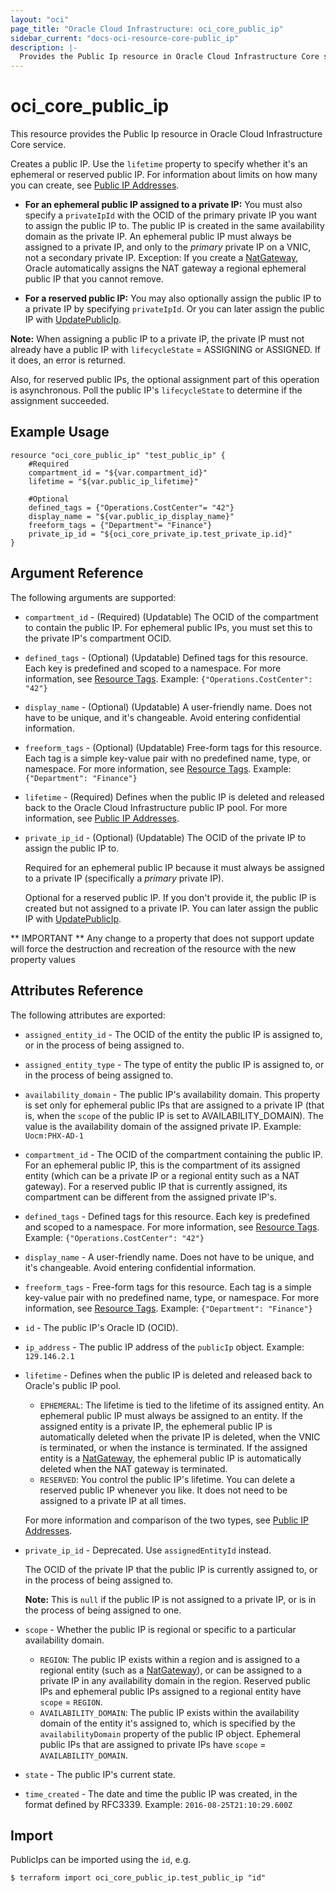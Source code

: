```yaml
---
layout: "oci"
page_title: "Oracle Cloud Infrastructure: oci_core_public_ip"
sidebar_current: "docs-oci-resource-core-public_ip"
description: |-
  Provides the Public Ip resource in Oracle Cloud Infrastructure Core service
---
```


# oci_core_public_ip
This resource provides the Public Ip resource in Oracle Cloud Infrastructure Core service.

Creates a public IP. Use the `lifetime` property to specify whether it's an ephemeral or
reserved public IP. For information about limits on how many you can create, see
[Public IP Addresses](https://docs.cloud.oracle.com/iaas/Content/Network/Tasks/managingpublicIPs.htm).

* **For an ephemeral public IP assigned to a private IP:** You must also specify a `privateIpId`
with the OCID of the primary private IP you want to assign the public IP to. The public IP is
created in the same availability domain as the private IP. An ephemeral public IP must always be
assigned to a private IP, and only to the *primary* private IP on a VNIC, not a secondary
private IP. Exception: If you create a [NatGateway](https://docs.cloud.oracle.com/iaas/api/#/en/iaas/20160918/NatGateway/), Oracle
automatically assigns the NAT gateway a regional ephemeral public IP that you cannot remove.

* **For a reserved public IP:** You may also optionally assign the public IP to a private
IP by specifying `privateIpId`. Or you can later assign the public IP with
[UpdatePublicIp](https://docs.cloud.oracle.com/iaas/api/#/en/iaas/20160918/PublicIp/UpdatePublicIp).

**Note:** When assigning a public IP to a private IP, the private IP must not already have
a public IP with `lifecycleState` = ASSIGNING or ASSIGNED. If it does, an error is returned.

Also, for reserved public IPs, the optional assignment part of this operation is
asynchronous. Poll the public IP's `lifecycleState` to determine if the assignment
succeeded.


## Example Usage

```hcl
resource "oci_core_public_ip" "test_public_ip" {
	#Required
	compartment_id = "${var.compartment_id}"
	lifetime = "${var.public_ip_lifetime}"

	#Optional
	defined_tags = {"Operations.CostCenter"= "42"}
	display_name = "${var.public_ip_display_name}"
	freeform_tags = {"Department"= "Finance"}
	private_ip_id = "${oci_core_private_ip.test_private_ip.id}"
}
```

## Argument Reference

The following arguments are supported:

* `compartment_id` - (Required) (Updatable) The OCID of the compartment to contain the public IP. For ephemeral public IPs, you must set this to the private IP's compartment OCID. 
* `defined_tags` - (Optional) (Updatable) Defined tags for this resource. Each key is predefined and scoped to a namespace. For more information, see [Resource Tags](https://docs.cloud.oracle.com/iaas/Content/General/Concepts/resourcetags.htm).  Example: `{"Operations.CostCenter": "42"}` 
* `display_name` - (Optional) (Updatable) A user-friendly name. Does not have to be unique, and it's changeable. Avoid entering confidential information. 
* `freeform_tags` - (Optional) (Updatable) Free-form tags for this resource. Each tag is a simple key-value pair with no predefined name, type, or namespace. For more information, see [Resource Tags](https://docs.cloud.oracle.com/iaas/Content/General/Concepts/resourcetags.htm).  Example: `{"Department": "Finance"}` 
* `lifetime` - (Required) Defines when the public IP is deleted and released back to the Oracle Cloud Infrastructure public IP pool. For more information, see [Public IP Addresses](https://docs.cloud.oracle.com/iaas/Content/Network/Tasks/managingpublicIPs.htm). 
* `private_ip_id` - (Optional) (Updatable) The OCID of the private IP to assign the public IP to.

	Required for an ephemeral public IP because it must always be assigned to a private IP (specifically a *primary* private IP).

	Optional for a reserved public IP. If you don't provide it, the public IP is created but not assigned to a private IP. You can later assign the public IP with [UpdatePublicIp](https://docs.cloud.oracle.com/iaas/api/#/en/iaas/20160918/PublicIp/UpdatePublicIp). 


** IMPORTANT **
Any change to a property that does not support update will force the destruction and recreation of the resource with the new property values

## Attributes Reference

The following attributes are exported:

* `assigned_entity_id` - The OCID of the entity the public IP is assigned to, or in the process of being assigned to. 
* `assigned_entity_type` - The type of entity the public IP is assigned to, or in the process of being assigned to. 
* `availability_domain` - The public IP's availability domain. This property is set only for ephemeral public IPs that are assigned to a private IP (that is, when the `scope` of the public IP is set to AVAILABILITY_DOMAIN). The value is the availability domain of the assigned private IP.  Example: `Uocm:PHX-AD-1` 
* `compartment_id` - The OCID of the compartment containing the public IP. For an ephemeral public IP, this is the compartment of its assigned entity (which can be a private IP or a regional entity such as a NAT gateway). For a reserved public IP that is currently assigned, its compartment can be different from the assigned private IP's. 
* `defined_tags` - Defined tags for this resource. Each key is predefined and scoped to a namespace. For more information, see [Resource Tags](https://docs.cloud.oracle.com/iaas/Content/General/Concepts/resourcetags.htm).  Example: `{"Operations.CostCenter": "42"}` 
* `display_name` - A user-friendly name. Does not have to be unique, and it's changeable. Avoid entering confidential information. 
* `freeform_tags` - Free-form tags for this resource. Each tag is a simple key-value pair with no predefined name, type, or namespace. For more information, see [Resource Tags](https://docs.cloud.oracle.com/iaas/Content/General/Concepts/resourcetags.htm).  Example: `{"Department": "Finance"}` 
* `id` - The public IP's Oracle ID (OCID).
* `ip_address` - The public IP address of the `publicIp` object.  Example: `129.146.2.1` 
* `lifetime` - Defines when the public IP is deleted and released back to Oracle's public IP pool.
	* `EPHEMERAL`: The lifetime is tied to the lifetime of its assigned entity. An ephemeral public IP must always be assigned to an entity. If the assigned entity is a private IP, the ephemeral public IP is automatically deleted when the private IP is deleted, when the VNIC is terminated, or when the instance is terminated. If the assigned entity is a [NatGateway](https://docs.cloud.oracle.com/iaas/api/#/en/iaas/20160918/NatGateway/), the ephemeral public IP is automatically deleted when the NAT gateway is terminated.
	* `RESERVED`: You control the public IP's lifetime. You can delete a reserved public IP whenever you like. It does not need to be assigned to a private IP at all times.

	For more information and comparison of the two types, see [Public IP Addresses](https://docs.cloud.oracle.com/iaas/Content/Network/Tasks/managingpublicIPs.htm). 
* `private_ip_id` - Deprecated. Use `assignedEntityId` instead.

	The OCID of the private IP that the public IP is currently assigned to, or in the process of being assigned to.

	**Note:** This is `null` if the public IP is not assigned to a private IP, or is in the process of being assigned to one. 
* `scope` - Whether the public IP is regional or specific to a particular availability domain.
	* `REGION`: The public IP exists within a region and is assigned to a regional entity (such as a [NatGateway](https://docs.cloud.oracle.com/iaas/api/#/en/iaas/20160918/NatGateway/)), or can be assigned to a private IP in any availability domain in the region. Reserved public IPs and ephemeral public IPs assigned to a regional entity have `scope` = `REGION`.
	* `AVAILABILITY_DOMAIN`: The public IP exists within the availability domain of the entity it's assigned to, which is specified by the `availabilityDomain` property of the public IP object. Ephemeral public IPs that are assigned to private IPs have `scope` = `AVAILABILITY_DOMAIN`. 
* `state` - The public IP's current state.
* `time_created` - The date and time the public IP was created, in the format defined by RFC3339.  Example: `2016-08-25T21:10:29.600Z` 

## Import

PublicIps can be imported using the `id`, e.g.

```
$ terraform import oci_core_public_ip.test_public_ip "id"
```

